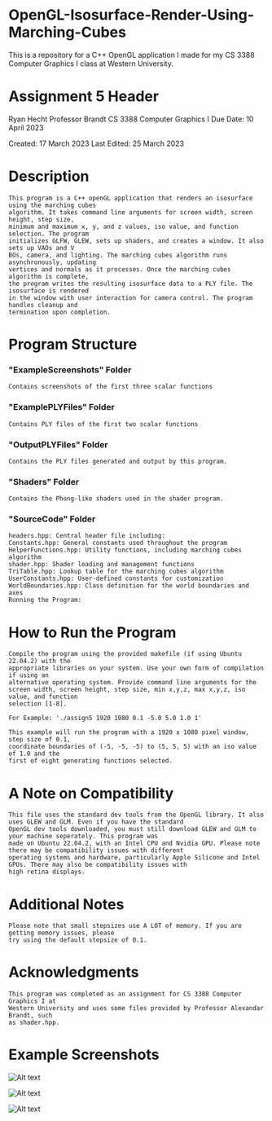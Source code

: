 # OpenGL-Isosurface-Render-Using-Marching-Cubes
This is a repository for a C++ OpenGL application I made for my CS 3388 Computer Graphics I class at Western University.

# Assignment 5 Header

Ryan Hecht
Professor Brandt
CS 3388 Computer Graphics I
Due Date: 10 April 2023

Created: 17 March 2023
Last Edited: 25 March 2023

# Description

    This program is a C++ openGL application that renders an isosurface using the marching cubes 
    algorithm. It takes command line arguments for screen width, screen height, step size, 
    minimum and maximum x, y, and z values, iso value, and function selection. The program 
    initializes GLFW, GLEW, sets up shaders, and creates a window. It also sets up VAOs and V
    BOs, camera, and lighting. The marching cubes algorithm runs asynchronously, updating 
    vertices and normals as it processes. Once the marching cubes algorithm is complete, 
    the program writes the resulting isosurface data to a PLY file. The isosurface is rendered 
    in the window with user interaction for camera control. The program handles cleanup and 
    termination upon completion.

# Program Structure

### "ExampleScreenshots" Folder
    Contains screenshots of the first three scalar functions

### "ExamplePLYFiles" Folder
    Contains PLY files of the first two scalar functions

### "OutputPLYFiles" Folder
    Contains the PLY files generated and output by this program.

### "Shaders" Folder
    Contains the Phong-like shaders used in the shader program.

### "SourceCode" Folder
    headers.hpp: Central header file including:
    Constants.hpp: General constants used throughout the program
    HelperFunctions.hpp: Utility functions, including marching cubes algorithm
    shader.hpp: Shader loading and management functions
    TriTable.hpp: Lookup table for the marching cubes algorithm
    UserConstants.hpp: User-defined constants for customization
    WorldBoundaries.hpp: Class definition for the world boundaries and axes
    Running the Program:

# How to Run the Program

    Compile the program using the provided makefile (if using Ubuntu 22.04.2) with the 
    appropriate libraries on your system. Use your own form of compilation if using an
    alternative operating system. Provide command line arguments for the
    screen width, screen height, step size, min x,y,z, max x,y,z, iso value, and function 
    selection [1-8].

    For Example: './assign5 1920 1080 0.1 -5.0 5.0 1.0 1'

    This example will run the program with a 1920 x 1080 pixel window, step size of 0.1, 
    coordinate boundaries of (-5, -5, -5) to (5, 5, 5) with an iso value of 1.0 and the 
    first of eight generating functions selected.

# A Note on Compatibility

    This file uses the standard dev tools from the OpenGL library. It also uses GLEW and GLM. Even if you have the standard
    OpenGL dev tools downloaded, you must still download GLEW and GLM to your machine seperately. This program was
    made on Ubuntu 22.04.2, with an Intel CPU and Nvidia GPU. Please note there may be compatibility issues with different
    operating systems and hardware, particularly Apple Silicone and Intel GPUs. There may also be compatibility issues with
    high retina displays.

# Additional Notes

    Please note that small stepsizes use A LOT of memory. If you are getting memory issues, please
    try using the default stepsize of 0.1.

# Acknowledgments
    
    This program was completed as an assignment for CS 3388 Computer Graphics I at 
    Western University and uses some files provided by Professor Alexandar Brandt, such
    as shader.hpp.

# Example Screenshots
![Alt text](/ExampleScreenshots/scalar1.png?raw=true "Scalar Function 1")

![Alt text](/ExampleScreenshots/scalar2.png?raw=true "Scalar Function 2")

![Alt text](/ExampleScreenshots/scalar3.png?raw=true "Scalar Function 3")

